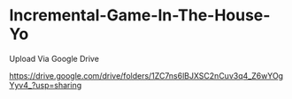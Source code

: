 # Incremental-Game-In-The-House-Yo
 Upload Via Google Drive
 
 https://drive.google.com/drive/folders/1ZC7ns6lBJXSC2nCuv3q4_Z6wYOgYyv4_?usp=sharing
